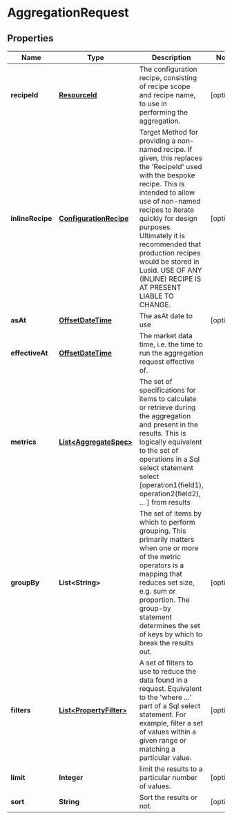 
# AggregationRequest

## Properties
Name | Type | Description | Notes
------------ | ------------- | ------------- | -------------
**recipeId** | [**ResourceId**](ResourceId.md) | The configuration recipe, consisting of recipe scope and recipe name, to use in performing the aggregation. |  [optional]
**inlineRecipe** | [**ConfigurationRecipe**](ConfigurationRecipe.md) | Target Method for providing a non-named recipe.  If given, this replaces the &#39;RecipeId&#39; used with the bespoke recipe. This is intended to allow use of non-named  recipes to iterate quickly for design purposes. Ultimately it is recommended that production recipes would be stored  in Lusid.    USE OF ANY (INLINE) RECIPE IS AT PRESENT LIABLE TO CHANGE. |  [optional]
**asAt** | [**OffsetDateTime**](OffsetDateTime.md) | The asAt date to use |  [optional]
**effectiveAt** | [**OffsetDateTime**](OffsetDateTime.md) | The market data time, i.e. the time to run the aggregation request effective of. | 
**metrics** | [**List&lt;AggregateSpec&gt;**](AggregateSpec.md) | The set of specifications for items to calculate or retrieve during the aggregation and present in the results.  This is logically equivalent to the set of operations in a Sql select statement  select [operation1(field1), operation2(field2), ... ] from results | 
**groupBy** | **List&lt;String&gt;** | The set of items by which to perform grouping. This primarily matters when one or more of the metric operators is a mapping  that reduces set size, e.g. sum or proportion. The group-by statement determines the set of keys by which to break the results out. |  [optional]
**filters** | [**List&lt;PropertyFilter&gt;**](PropertyFilter.md) | A set of filters to use to reduce the data found in a request. Equivalent to the &#39;where ...&#39; part of a Sql select statement.  For example, filter a set of values within a given range or matching a particular value. |  [optional]
**limit** | **Integer** | limit the results to a particular number of values. |  [optional]
**sort** | **String** | Sort the results or not. |  [optional]



